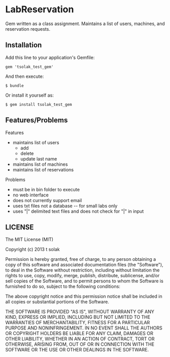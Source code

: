 # LabReservation

Gem written as a class assignment.  Maintains a list of users, machines, and reservation requests.

## Installation

Add this line to your application's Gemfile:

    gem 'tsolak_test_gem'

And then execute:

    $ bundle

Or install it yourself as:

    $ gem install tsolak_test_gem

## Features/Problems

Features
* maintains list of users
  * add
  * delete
  * update last name
* maintains list of machines
* maintains list of reservations

Problems
* must be in bin folder to execute
* no web interface
* does not currently support email
* uses txt files not a database -- for small labs only
* uses "|" delimited text files and does not check for "|" in input

## LICENSE

The MIT License (MIT)

Copyright (c) 2013 t solak 

Permission is hereby granted, free of charge, to any person obtaining a copy of this software and associated documentation files (the "Software"), to deal in the Software without restriction, including without limitation the rights to use, copy, modify, merge, publish, distribute, sublicense, and/or sell copies of the Software, and to permit persons to whom the Software is furnished to do so, subject to the following conditions:

The above copyright notice and this permission notice shall be included in all copies or substantial portions of the Software.

THE SOFTWARE IS PROVIDED "AS IS", WITHOUT WARRANTY OF ANY KIND, EXPRESS OR IMPLIED, INCLUDING BUT NOT LIMITED TO THE WARRANTIES OF MERCHANTABILITY, FITNESS FOR A PARTICULAR PURPOSE AND NONINFRINGEMENT. IN NO EVENT SHALL THE AUTHORS OR COPYRIGHT HOLDERS BE LIABLE FOR ANY CLAIM, DAMAGES OR OTHER LIABILITY, WHETHER IN AN ACTION OF CONTRACT, TORT OR OTHERWISE, ARISING FROM, OUT OF OR IN CONNECTION WITH THE SOFTWARE OR THE USE OR OTHER DEALINGS IN THE SOFTWARE.

